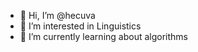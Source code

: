 - 👋 Hi, I’m @hecuva
- 👀 I’m interested in Linguistics
- 🌱 I’m currently learning about algorithms

<!---
hecuva/hecuva is a ✨ special ✨ repository because its `README.md` (this file) appears on your GitHub profile.
You can click the Preview link to take a look at your changes.
--->
